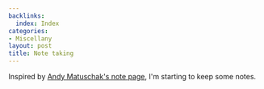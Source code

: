 ```yaml
---
backlinks:
  index: Index
categories:
- Miscellany
layout: post
title: Note taking
---
```


Inspired by [Andy Matuschak's note page](https://notes.andymatuschak.org/About_these_notes), I'm
starting to keep some notes.